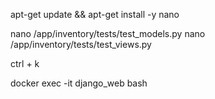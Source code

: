apt-get update && apt-get install -y nano

nano /app/inventory/tests/test_models.py
nano /app/inventory/tests/test_views.py

ctrl + k


docker exec -it django_web bash